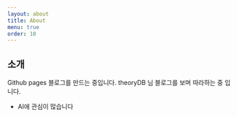 ```yaml
---
layout: about
title: About
menu: true
order: 10
---
```


## 소개

Github pages 블로그를 만드는 중입니다. theoryDB 님 블로그를 보며 따라하는 중 입니다.
* AI에 관심이 많습니다
